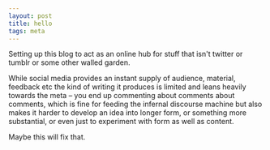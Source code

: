 ```yaml
---
layout: post
title: hello
tags: meta
---
```


Setting up this blog to act as an online hub for stuff that isn't twitter or tumblr or some other walled garden.

While social media provides an instant supply of audience, material, feedback etc the kind of writing it produces is limited and leans heavily towards the meta – you end up commenting about comments about comments, which is fine for feeding the infernal discourse machine but also makes it harder to develop an idea into longer form, or something more substantial, or even just to experiment with form as well as content.

Maybe this will fix that.
